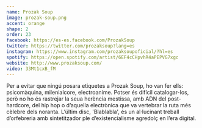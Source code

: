 ```yaml
---
name: Prozak Soup
image: prozak-soup.png
accent: orange
shape: 2
order: 23
facebook: https://es-es.facebook.com/ProzakSoup
twitter: https://twitter.com/prozaksoup?lang=es
instagram: https://www.instagram.com/prozaksoupoficial/?hl=es
spotify: https://open.spotify.com/artist/6EF4cCHpvhR4aPEPVG7xgc
website: http://www.prozaksoup.com/
video: 33Mt1cxB_fM
---
```


Per a evitar que ningú posara etiquetes a Prozak Soup, ho van fer ells: psicomàquina, milenialcore, electroanime. Potser és difícil catalogar-los, però no ho és rastrejar la seua herència mestissa, amb ADN del post-hardcore, del hip hop o d’aquella electrònica que va vertebrar la ruta més cèlebre dels noranta. L’últim disc, 'Blablabla', és un al·lucinant treball d’orfebreria amb sintetitzador ple d’existencialisme agredolç en l’era digital.
